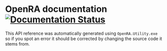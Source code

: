 # OpenRA documentation [![Documentation Status](https://readthedocs.org/projects/openra/badge/?version=bleed)](https://docs.openra.net/en/bleed/?badge=bleed)

This API reference was automatically generated using `OpenRA.Utility.exe` so if you spot an error it should be corrected by changing the source code it stems from.
